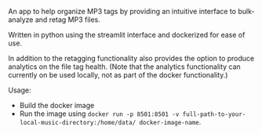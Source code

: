 An app to help organize MP3 tags by providing an intuitive interface to bulk-analyze and retag MP3 files.

Written in python using the streamlit interface and dockerized for ease of use.

In addition to the retagging functionality also provides the option to produce analytics on the file tag health.
(Note that the analytics functionality can currently on be used locally, not as part of the docker functionality.)

Usage:
* Build the docker image 
* Run the image using `docker run -p 8501:8501 -v full-path-to-your-local-music-directory:/home/data/ docker-image-name`.
